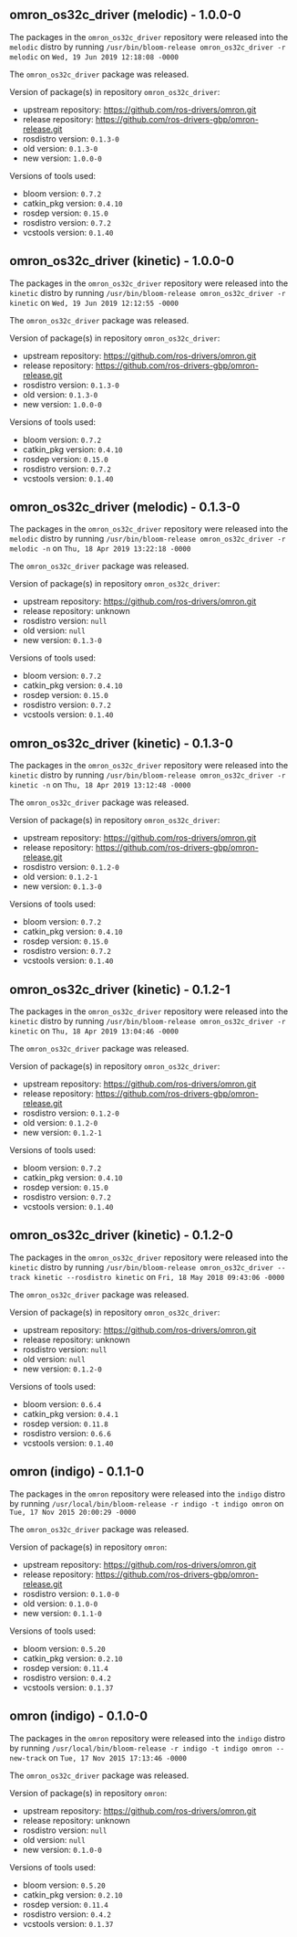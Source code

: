 ## omron_os32c_driver (melodic) - 1.0.0-0

The packages in the `omron_os32c_driver` repository were released into the `melodic` distro by running `/usr/bin/bloom-release omron_os32c_driver -r melodic` on `Wed, 19 Jun 2019 12:18:08 -0000`

The `omron_os32c_driver` package was released.

Version of package(s) in repository `omron_os32c_driver`:

- upstream repository: https://github.com/ros-drivers/omron.git
- release repository: https://github.com/ros-drivers-gbp/omron-release.git
- rosdistro version: `0.1.3-0`
- old version: `0.1.3-0`
- new version: `1.0.0-0`

Versions of tools used:

- bloom version: `0.7.2`
- catkin_pkg version: `0.4.10`
- rosdep version: `0.15.0`
- rosdistro version: `0.7.2`
- vcstools version: `0.1.40`


## omron_os32c_driver (kinetic) - 1.0.0-0

The packages in the `omron_os32c_driver` repository were released into the `kinetic` distro by running `/usr/bin/bloom-release omron_os32c_driver -r kinetic` on `Wed, 19 Jun 2019 12:12:55 -0000`

The `omron_os32c_driver` package was released.

Version of package(s) in repository `omron_os32c_driver`:

- upstream repository: https://github.com/ros-drivers/omron.git
- release repository: https://github.com/ros-drivers-gbp/omron-release.git
- rosdistro version: `0.1.3-0`
- old version: `0.1.3-0`
- new version: `1.0.0-0`

Versions of tools used:

- bloom version: `0.7.2`
- catkin_pkg version: `0.4.10`
- rosdep version: `0.15.0`
- rosdistro version: `0.7.2`
- vcstools version: `0.1.40`


## omron_os32c_driver (melodic) - 0.1.3-0

The packages in the `omron_os32c_driver` repository were released into the `melodic` distro by running `/usr/bin/bloom-release omron_os32c_driver -r melodic -n` on `Thu, 18 Apr 2019 13:22:18 -0000`

The `omron_os32c_driver` package was released.

Version of package(s) in repository `omron_os32c_driver`:

- upstream repository: https://github.com/ros-drivers/omron.git
- release repository: unknown
- rosdistro version: `null`
- old version: `null`
- new version: `0.1.3-0`

Versions of tools used:

- bloom version: `0.7.2`
- catkin_pkg version: `0.4.10`
- rosdep version: `0.15.0`
- rosdistro version: `0.7.2`
- vcstools version: `0.1.40`


## omron_os32c_driver (kinetic) - 0.1.3-0

The packages in the `omron_os32c_driver` repository were released into the `kinetic` distro by running `/usr/bin/bloom-release omron_os32c_driver -r kinetic -n` on `Thu, 18 Apr 2019 13:12:48 -0000`

The `omron_os32c_driver` package was released.

Version of package(s) in repository `omron_os32c_driver`:

- upstream repository: https://github.com/ros-drivers/omron.git
- release repository: https://github.com/ros-drivers-gbp/omron-release.git
- rosdistro version: `0.1.2-0`
- old version: `0.1.2-1`
- new version: `0.1.3-0`

Versions of tools used:

- bloom version: `0.7.2`
- catkin_pkg version: `0.4.10`
- rosdep version: `0.15.0`
- rosdistro version: `0.7.2`
- vcstools version: `0.1.40`


## omron_os32c_driver (kinetic) - 0.1.2-1

The packages in the `omron_os32c_driver` repository were released into the `kinetic` distro by running `/usr/bin/bloom-release omron_os32c_driver -r kinetic` on `Thu, 18 Apr 2019 13:04:46 -0000`

The `omron_os32c_driver` package was released.

Version of package(s) in repository `omron_os32c_driver`:

- upstream repository: https://github.com/ros-drivers/omron.git
- release repository: https://github.com/ros-drivers-gbp/omron-release.git
- rosdistro version: `0.1.2-0`
- old version: `0.1.2-0`
- new version: `0.1.2-1`

Versions of tools used:

- bloom version: `0.7.2`
- catkin_pkg version: `0.4.10`
- rosdep version: `0.15.0`
- rosdistro version: `0.7.2`
- vcstools version: `0.1.40`


## omron_os32c_driver (kinetic) - 0.1.2-0

The packages in the `omron_os32c_driver` repository were released into the `kinetic` distro by running `/usr/bin/bloom-release omron_os32c_driver --track kinetic --rosdistro kinetic` on `Fri, 18 May 2018 09:43:06 -0000`

The `omron_os32c_driver` package was released.

Version of package(s) in repository `omron_os32c_driver`:

- upstream repository: https://github.com/ros-drivers/omron.git
- release repository: unknown
- rosdistro version: `null`
- old version: `null`
- new version: `0.1.2-0`

Versions of tools used:

- bloom version: `0.6.4`
- catkin_pkg version: `0.4.1`
- rosdep version: `0.11.8`
- rosdistro version: `0.6.6`
- vcstools version: `0.1.40`


## omron (indigo) - 0.1.1-0

The packages in the `omron` repository were released into the `indigo` distro by running `/usr/local/bin/bloom-release -r indigo -t indigo omron` on `Tue, 17 Nov 2015 20:00:29 -0000`

The `omron_os32c_driver` package was released.

Version of package(s) in repository `omron`:
- upstream repository: https://github.com/ros-drivers/omron.git
- release repository: https://github.com/ros-drivers-gbp/omron-release.git
- rosdistro version: `0.1.0-0`
- old version: `0.1.0-0`
- new version: `0.1.1-0`

Versions of tools used:
- bloom version: `0.5.20`
- catkin_pkg version: `0.2.10`
- rosdep version: `0.11.4`
- rosdistro version: `0.4.2`
- vcstools version: `0.1.37`


## omron (indigo) - 0.1.0-0

The packages in the `omron` repository were released into the `indigo` distro by running `/usr/local/bin/bloom-release -r indigo -t indigo omron --new-track` on `Tue, 17 Nov 2015 17:13:46 -0000`

The `omron_os32c_driver` package was released.

Version of package(s) in repository `omron`:
- upstream repository: https://github.com/ros-drivers/omron.git
- release repository: unknown
- rosdistro version: `null`
- old version: `null`
- new version: `0.1.0-0`

Versions of tools used:
- bloom version: `0.5.20`
- catkin_pkg version: `0.2.10`
- rosdep version: `0.11.4`
- rosdistro version: `0.4.2`
- vcstools version: `0.1.37`


